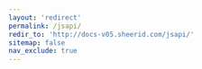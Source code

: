 ```yaml
---
layout: 'redirect'
permalink: /jsapi/
redir_to: 'http://docs-v05.sheerid.com/jsapi/'
sitemap: false
nav_exclude: true
---
```

